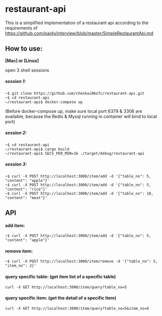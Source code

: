 # restaurant-api

This is a simplified implementation of a restaurant api according to the requirements of https://github.com/paidy/interview/blob/master/SimpleRestaurantApi.md

## How to use:

**[Mac] or [Linux]**

open 3 shell sessions

##### session 1:
```shell
~$ git clone https://github.com/chenkai06ofc/restaurant-api.git
~$ cd restaurant-api
~/restaurant-api$ docker-compose up
```
(Before docker-compose up, make sure local port 6379 & 3306 are available, because the Redis & Mysql running in container will bind to local port)

##### session 2:
```shell
~$ cd restaurant-api
~/restaurant-api$ cargo build
~/restaurant-api$ SECS_PER_MIN=16 ./target/debug/restaurant-api
```

##### session 3:
```shell
~$ curl -X POST http://localhost:3000/item/add -d '{"table_no": 5, "content": "apple"}'
~$ curl -X POST http://localhost:3000/item/add -d '{"table_no": 5, "content": "rice"}'
~$ curl -X POST http://localhost:3000/item/add -d '{"table_no": 10, "content": "meat"}'
```

## API
#### add item:
```shell
~$ curl -X POST http://localhost:3000/item/add -d '{"table_no": 5, "content": "apple"}'
```
#### remove item:
```shell
~$ curl -X POST http://localhost:3000/item/remove -d '{"table_no": 5, "item_no": 2}'
```
#### query specific table: (get item list of a specific table)
```shell
curl -X GET http://localhost:3000/item/query?table_no=5
```
#### query specific item: (get the detail of a specific item)
```shell
curl -X GET http://localhost:3000/item/query?table_no=5&item_no=6
```
